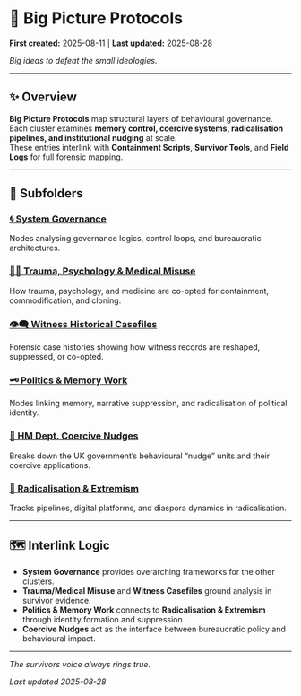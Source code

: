 # 🧠 Big Picture Protocols

**First created:** 2025-08-11 | **Last updated:** 2025-08-28

*Big ideas to defeat the small ideologies.*

---

## ✨ Overview
**Big Picture Protocols** map structural layers of behavioural governance.  
Each cluster examines **memory control, coercive systems, radicalisation pipelines, and institutional nudging** at scale.  
These entries interlink with **Containment Scripts**, **Survivor Tools**, and **Field Logs** for full forensic mapping.  

---

## 📂 Subfolders

### [🌀 System Governance](./🌀_System_Governance)
Nodes analysing governance logics, control loops, and bureaucratic architectures.  

### [🐦‍🔥 Trauma, Psychology & Medical Misuse](./🐦‍🔥_Trauma_Psycology_Medica...)
How trauma, psychology, and medicine are co-opted for containment, commodification, and cloning.  

### [👁️‍🗨️ Witness Historical Casefiles](./👁️‍🗨️_Witness_Historical_Casefiles)
Forensic case histories showing how witness records are reshaped, suppressed, or co-opted.  

### [🗝️ Politics & Memory Work](./🗝️_Politics_Memory_Work)
Nodes linking memory, narrative suppression, and radicalisation of political identity.  

### [🧠 HM Dept. Coercive Nudges](./🧠_HM_Dept_Coercive_Nudges)
Breaks down the UK government’s behavioural “nudge” units and their coercive applications.  

### [🪬 Radicalisation & Extremism](./🪬_Radicalisation_Extremism)
Tracks pipelines, digital platforms, and diaspora dynamics in radicalisation.  

---

## 🗺️ Interlink Logic
- **System Governance** provides overarching frameworks for the other clusters.  
- **Trauma/Medical Misuse** and **Witness Casefiles** ground analysis in survivor evidence.  
- **Politics & Memory Work** connects to **Radicalisation & Extremism** through identity formation and suppression.  
- **Coercive Nudges** act as the interface between bureaucratic policy and behavioural impact.

---

*The survivors voice always rings true.*

_Last updated 2025-08-28_
